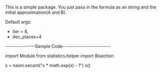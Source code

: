 
This is a simple package. You just pass in the formula as an string and the initial approximation(A and B).

Default args:

- iter = 8, 
- dec_places=4

---------------Sample Code------------------------

import Module
from statistics.helper import Bisection

s = nasm.secant("x * math.exp(x) - 1")
s()
